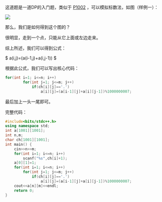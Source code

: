 这道题是一道DP的入门题，类似于 [P1002](https://www.luogu.com.cn/problem/P1002) ，可以模拟标数法，如图（样例一）：

![](https://cdn.luogu.com.cn/upload/image_hosting/y9ozzm7l.png?x-oss-process=image/resize,m_lfit,h_170,w_225)

那么，我们是如何得到这个图的？

很明显，走到一个点，只能从它上面或左边走来。

综上所述，我们可以得到公式：

$ a(i,j)=(a(i-1,j)+a(i,j-1)) $

根据此公式，我们可以写出核心代码：
```cpp
for(int i=1; i<=n; i++)
		for(int j=1; j<=m; j++)
			if(ch[i][j]=='.')
				a[i][j]=(a[i-1][j]+a[i][j-1])%1000000007;
```
最后加上一头一尾即可。

完整代码：
```cpp
#include<bits/stdc++.h>
using namespace std;
int a[1001][1001];
int n,m;
char ch[1001][1001];
int main() {
	cin>>n>>m;
	for(int i=1; i<=n; i++)
		scanf("%s",ch[i]+1);
	a[0][1]=1;
	for(int i=1; i<=n; i++)
		for(int j=1; j<=m; j++)
			if(ch[i][j]=='.')
				a[i][j]=(a[i-1][j]+a[i][j-1])%1000000007;
	cout<<a[n][m]<<endl;
	return 0;
}
```